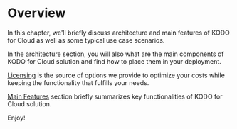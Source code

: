# Overview

In this chapter, we'll briefly discuss architecture and main features of KODO for Cloud as well as some typical use case scenarios.

In the [architecture](architecture.md#architecture) section, you will also what are the main components of KODO for Cloud solution and find how to place them in your deployment.

[Licensing](licensing.md) is the source of options we provide to optimize your costs while keeping the functionality that fulfills your needs.

[Main Features](main-features.md) section briefly summarizes key functionalities of KODO for Cloud solution.

Enjoy!

